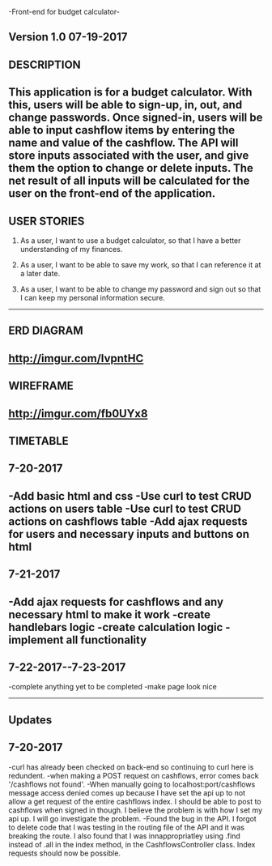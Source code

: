 -Front-end for budget calculator-

Version 1.0
07-19-2017
--------
DESCRIPTION
--------
  This application is for a budget calculator. With this, users will be able to
sign-up, in, out, and change passwords. Once signed-in, users will be able
to input cashflow items by entering the name and value of the cashflow.
The API will store inputs associated with the user, and give them the option to
change or delete inputs. The net result of all inputs will be calculated for
the user on the front-end of the application.
--------

USER STORIES
--------
1. As a user, I want to use a budget calculator, so that I have a better
   understanding of my finances.

2. As a user, I want to be able to save my work, so that I can reference it at
   a later date.

3. As a user, I want to be able to change my password and sign out so that I can
   keep my personal information secure.
--------

ERD DIAGRAM
--------
http://imgur.com/IvpntHC
--------

WIREFRAME
--------
http://imgur.com/fb0UYx8
--------

TIMETABLE
--------
7-20-2017
--------
-Add basic html and css
-Use curl to test CRUD actions on users table
-Use curl to test CRUD actions on cashflows table
-Add ajax requests for users and necessary inputs and buttons on html
--------
7-21-2017
--------
-Add ajax requests for cashflows and any necessary html to make it work
-create handlebars logic
-create calculation logic
-implement all functionality
--------
7-22-2017--7-23-2017
--------
-complete anything yet to be completed
-make page look nice

--------
Updates
--------

7-20-2017
--------
-curl has already been checked on back-end so continuing to curl here is
 redundent.
-when making a POST request on cashflows, error comes back '/cashflows not found'.
-When manually going to localhost:port/cashflows message access denied comes up
 because I have set the api up to not allow a get request of the entire
 cashflows index. I should be able to post to cashflows when signed in though.
 I believe the problem is with how I set my api up. I will go investigate the
 problem.
-Found the bug in the API. I forgot to delete code that I was testing in the
 routing file of the API and it was breaking the route. I also found
 that I was innappropriatley using .find instead of .all
 in the index method, in the CashflowsController class. Index requests should
 now be possible.
